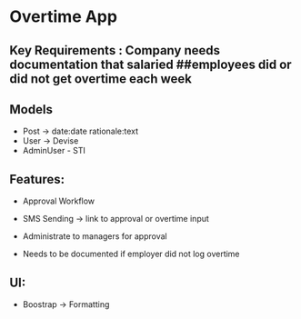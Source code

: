 # Overtime App

## Key Requirements : Company needs documentation that salaried ##employees did or did not get overtime each week

## Models
- Post -> date:date rationale:text
- User -> Devise
- AdminUser - STI


## Features:
- Approval Workflow

- SMS Sending -> link to approval or overtime input
- Administrate to managers for approval
- Needs to be documented if employer did not log overtime

## UI:
- Boostrap -> Formatting